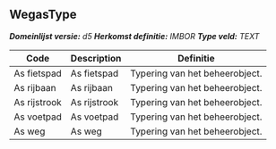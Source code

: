 ﻿## WegasType

*__Domeinlijst versie:__ d5*
*__Herkomst definitie:__ IMBOR*
*__Type veld:__ TEXT*

|__Code__ |__Description__ |__Definitie__	|
|	---	|	---	|   ---	| 
| As fietspad | As fietspad | Typering van het beheerobject. |
| As rijbaan | As rijbaan | Typering van het beheerobject. |
| As rijstrook | As rijstrook | Typering van het beheerobject. |
| As voetpad | As voetpad | Typering van het beheerobject. |
| As weg | As weg | Typering van het beheerobject. |
